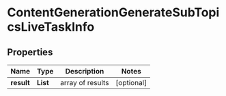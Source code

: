 # ContentGenerationGenerateSubTopicsLiveTaskInfo


## Properties

| Name | Type | Description | Notes |
|------------ | ------------- | ------------- | -------------|
**result** | **List<ContentGenerationGenerateSubTopicsLiveResultInfo>** | array of results |[optional]|